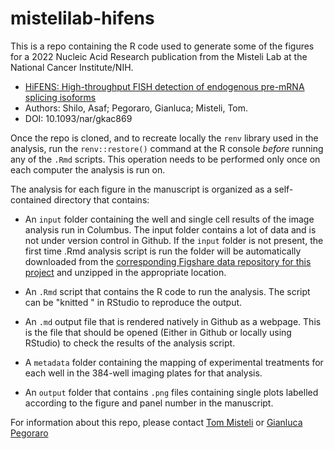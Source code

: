 # mistelilab-hifens

This is a repo containing the R code used to generate some of the figures for a 2022 Nucleic Acid Research publication from the Misteli Lab at the National Cancer Institute/NIH.

-   [HiFENS: High-throughput FISH detection of endogenous pre-mRNA splicing isoforms](https://doi.org/10.1093/nar/gkac869)
-   Authors: Shilo, Asaf; Pegoraro, Gianluca; Misteli, Tom.
-   DOI: 10.1093/nar/gkac869

Once the repo is cloned, and to recreate locally the `renv` library used in the analysis, run the `renv::restore()` command at the R console *before* running any of the `.Rmd` scripts. This operation needs to be performed only once on each computer the analysis is run on.

The analysis for each figure in the manuscript is organized as a self-contained directory that contains:

-   An `input` folder containing the well and single cell results of the image analysis run in Columbus. The input folder contains a lot of data and is not under version control in Github. If the `input` folder is not present, the first time .Rmd analysis script is run the folder will be automatically downloaded from the [corresponding Figshare data repository for this project](<https://figshare.com/projects/HiFENS/138505>) and unzipped in the appropriate location.

-   An `.Rmd` script that contains the R code to run the analysis. The script can be "knitted " in RStudio to reproduce the output.

-   An `.md` output file that is rendered natively in Github as a webpage. This is the file that should be opened (Either in Github or locally using RStudio) to check the results of the analysis script.

-   A `metadata` folder containing the mapping of experimental treatments for each well in the 384-well imaging plates for that analysis.

-   An `output` folder that contains `.png` files containing single plots labelled according to the figure and panel number in the manuscript.

For information about this repo, please contact [Tom Misteli](mailto:mistelit@nih.gov) or [Gianluca Pegoraro](mailto:gianluca.pegoraro@nih.gov)
